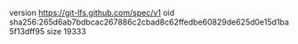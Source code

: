version https://git-lfs.github.com/spec/v1
oid sha256:265d6ab7bdbcac267886c2cbad8c62ffedbe60829de625d0e15d1ba5f13dff95
size 19333
